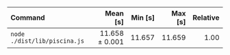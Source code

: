 | Command | Mean [s] | Min [s] | Max [s] | Relative |
|:---|---:|---:|---:|---:|
| `node ./dist/lib/piscina.js` | 11.658 ± 0.001 | 11.657 | 11.659 | 1.00 |
